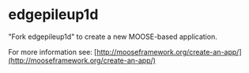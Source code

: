 edgepileup1d
=====

"Fork edgepileup1d" to create a new MOOSE-based application.

For more information see: [http://mooseframework.org/create-an-app/](http://mooseframework.org/create-an-app/)
